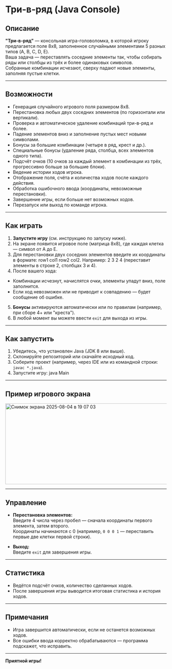 # Три-в-ряд (Java Console)

## Описание

**"Три-в-ряд"** — консольная игра-головоломка, в которой игроку предлагается поле 8x8, заполненное случайными элементами 5 разных типов (A, B, C, D, E).  
Ваша задача — переставлять соседние элементы так, чтобы собирать ряды или столбцы из трёх и более одинаковых символов.  
Собранные комбинации исчезают, сверху падают новые элементы, заполняя пустые клетки.

---

## Возможности

- Генерация случайного игрового поля размером 8x8.
- Перестановка любых двух соседних элементов (по горизонтали или вертикали).
- Проверка и автоматическое удаление комбинаций три-в-ряд и более.
- Падение элементов вниз и заполнение пустых мест новыми символами.
- Бонусы за большие комбинации (четыре в ряд, крест и др.).
- Специальные бонусы (удаление ряда, столбца, всех элементов одного типа).
- Подсчёт очков (10 очков за каждый элемент в комбинации из трёх, прогрессивно больше за большие блоки).
- Ведение истории ходов игрока.
- Отображение поля, счёта и количества ходов после каждого действия.
- Обработка ошибочного ввода (координаты, невозможные перестановки).
- Завершение игры, если больше нет возможных ходов.
- Перезапуск или выход по команде игрока.

---

## Как играть

1. **Запустите игру** (см. инструкцию по запуску ниже).
2. На экране появится игровое поле (матрица 8x8), где каждая клетка — символ от A до E.
3. Для перестановки двух соседних элементов введите их координаты в формате: row1 col1 row2 col2. Например: 2 3 2 4 (переставит элементы в строке 2, столбцах 3 и 4).
4. После вашего хода:
- Комбинации исчезнут, начислятся очки, элементы упадут вниз, поле заполнится.
- Если ход невозможен или не приводит к совпадению — будет сообщение об ошибке.

5. **Бонусы** активируются автоматически или по правилам (например, при сборе 4+ или "креста").
6. В любой момент вы можете ввести `exit` для выхода из игры.

---

## Как запустить

1. Убедитесь, что установлен Java (JDK 8 или выше).
2. Склонируйте репозиторий или скачайте исходный код.
3. Соберите проект (например, через IDE или из командной строки: `javac *.java`).
4. Запустите игру: java Main

---

## Пример игрового экрана
<img width="678" height="252" alt="Снимок экрана 2025-08-04 в 19 07 03" src="https://github.com/user-attachments/assets/cff61ab2-ad35-4773-8f91-9a2b04544ab0" />


---

## Управление

- **Перестановка элементов:**  
  Введите 4 числа через пробел — сначала координаты первого элемента, затем второго.  
  Координаты начинаются с 0 (например, `0 0 0 1` — переставить первые две клетки первой строки).

- **Выход:**  
  Введите `exit` для завершения игры.

---

## Статистика

- Ведётся подсчёт очков, количество сделанных ходов.
- После завершения игры выводится итоговая статистика и история ходов.

---

## Примечания

- Игра завершится автоматически, если не останется возможных ходов.
- Все ошибки ввода корректно обрабатываются — программа подскажет, что исправить.

---

**Приятной игры!**

